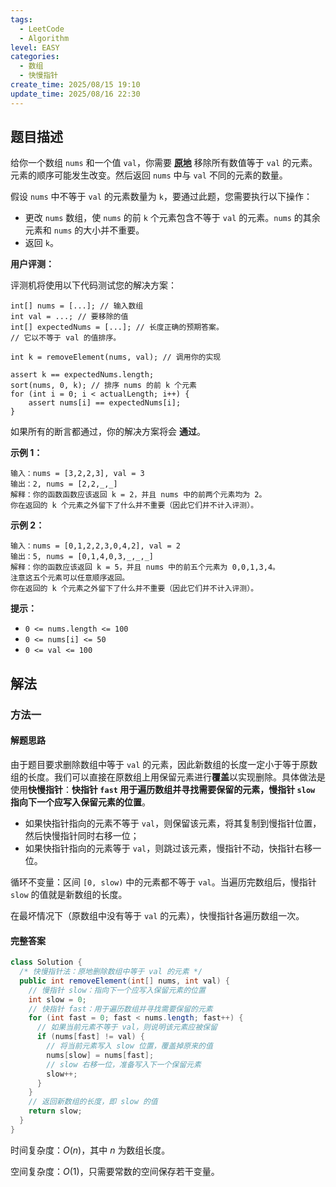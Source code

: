 ```yaml
---
tags:
  - LeetCode
  - Algorithm
level: EASY
categories:
  - 数组
  - 快慢指针
create_time: 2025/08/15 19:10
update_time: 2025/08/16 22:30
---
```


## 题目描述

给你一个数组 `nums` 和一个值 `val`，你需要 **[原地](https://baike.baidu.com/item/%E5%8E%9F%E5%9C%B0%E7%AE%97%E6%B3%95)** 移除所有数值等于 `val` 的元素。元素的顺序可能发生改变。然后返回 `nums` 中与 `val` 不同的元素的数量。

假设 `nums` 中不等于 `val` 的元素数量为 `k`，要通过此题，您需要执行以下操作：

- 更改 `nums` 数组，使 `nums` 的前 `k` 个元素包含不等于 `val` 的元素。`nums` 的其余元素和 `nums` 的大小并不重要。
- 返回 `k`。

**用户评测：**

评测机将使用以下代码测试您的解决方案：

```text
int[] nums = [...]; // 输入数组
int val = ...; // 要移除的值
int[] expectedNums = [...]; // 长度正确的预期答案。
// 它以不等于 val 的值排序。

int k = removeElement(nums, val); // 调用你的实现

assert k == expectedNums.length;
sort(nums, 0, k); // 排序 nums 的前 k 个元素
for (int i = 0; i < actualLength; i++) {
    assert nums[i] == expectedNums[i];
}
```

如果所有的断言都通过，你的解决方案将会 **通过**。

**示例 1：**

```text
输入：nums = [3,2,2,3], val = 3
输出：2, nums = [2,2,_,_]
解释：你的函数函数应该返回 k = 2，并且 nums 中的前两个元素均为 2。
你在返回的 k 个元素之外留下了什么并不重要（因此它们并不计入评测）。
```

**示例 2：**

```text
输入：nums = [0,1,2,2,3,0,4,2], val = 2
输出：5, nums = [0,1,4,0,3,_,_,_]
解释：你的函数应该返回 k = 5，并且 nums 中的前五个元素为 0,0,1,3,4。
注意这五个元素可以任意顺序返回。
你在返回的 k 个元素之外留下了什么并不重要（因此它们并不计入评测）。
```

**提示：**

- `0 <= nums.length <= 100`
- `0 <= nums[i] <= 50`
- `0 <= val <= 100`

## 解法

### 方法一

#### 解题思路

由于题目要求删除数组中等于 `val` 的元素，因此新数组的长度一定小于等于原数组的长度。我们可以直接在原数组上用保留元素进行**覆盖**以实现删除。具体做法是使用**快慢指针**：**快指针 `fast` 用于遍历数组并寻找需要保留的元素，慢指针 `slow` 指向下一个应写入保留元素的位置**。

- 如果快指针指向的元素不等于 `val`，则保留该元素，将其复制到慢指针位置，然后快慢指针同时右移一位；
- 如果快指针指向的元素等于 `val`，则跳过该元素，慢指针不动，快指针右移一位。

循环不变量：区间 `[0, slow)` 中的元素都不等于 `val`。当遍历完数组后，慢指针 `slow` 的值就是新数组的长度。

在最坏情况下（原数组中没有等于 `val` 的元素），快慢指针各遍历数组一次。

#### 完整答案

```java
class Solution {
  /* 快慢指针法：原地删除数组中等于 val 的元素 */
  public int removeElement(int[] nums, int val) {
    // 慢指针 slow：指向下一个应写入保留元素的位置
    int slow = 0;
    // 快指针 fast：用于遍历数组并寻找需要保留的元素
    for (int fast = 0; fast < nums.length; fast++) {
      // 如果当前元素不等于 val，则说明该元素应被保留
      if (nums[fast] != val) {
        // 将当前元素写入 slow 位置，覆盖掉原来的值
        nums[slow] = nums[fast];
        // slow 右移一位，准备写入下一个保留元素
        slow++;
      }
    }
    // 返回新数组的长度，即 slow 的值
    return slow;
  }
}
```

时间复杂度：$O(n)$，其中 $n$ 为数组长度。

空间复杂度：$O(1)$，只需要常数的空间保存若干变量。
